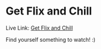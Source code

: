 # Get Flix and Chill

Live Link: [Get Flix and Chill](https://getflixandchill.netlify.app/)


Find yourself something to watch! :)
